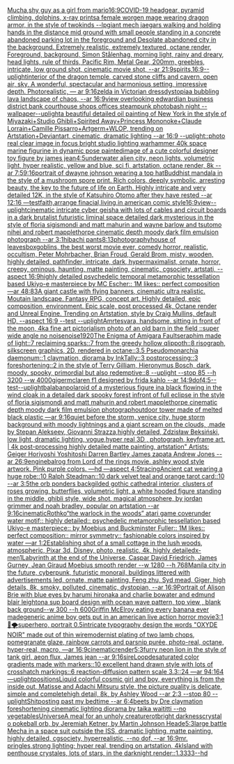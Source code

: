 [Mucha,](https://www.ebank.nz/aiartgenerator?category=Mucha%2C)[shy guy as a girl from mario](https://www.ebank.nz/aiartgenerator?category=shy%2520guy%2520as%2520a%2520girl%2520from%2520mario)[16:9](https://www.ebank.nz/aiartgenerator?category=16%3A9)[COVID-19 headgear, pyramid climbing, dolphins, x-ray prints](https://www.ebank.nz/aiartgenerator?category=COVID-19%2520headgear%2C%2520pyramid%2520climbing%2C%2520dolphins%2C%2520x-ray%2520prints)[a female worgen mage wearing dragon armor, in the style of twokinds --lp](https://www.ebank.nz/aiartgenerator?category=a%2520female%2520worgen%2520mage%2520wearing%2520dragon%2520armor%2C%2520in%2520the%2520style%2520of%2520twokinds%2520--lp)[giant mech jaegars walking and holding hands in the distance mid ground with small people standing in a concrete abandoned parking lot in the foreground and Desolate abandoned city in the background. Extremely realistic, extremely textured, octane render, Foreground, background, Simon Stålenhag, morning light, rainy and dreary, head lights, rule of thirds, Pacific Rim, Metal Gear,  200mm, greebles, intricate, low ground shot, cinematic movie shot, --ar 21:9](https://www.ebank.nz/aiartgenerator?category=giant%2520mech%2520jaegars%2520walking%2520and%2520holding%2520hands%2520in%2520the%2520distance%2520mid%2520ground%2520with%2520small%2520people%2520standing%2520in%2520a%2520concrete%2520abandoned%2520parking%2520lot%2520in%2520the%2520foreground%2520and%2520Desolate%2520abandoned%2520city%2520in%2520the%2520background.%2520Extremely%2520realistic%2C%2520extremely%2520textured%2C%2520octane%2520render%2C%2520Foreground%2C%2520background%2C%2520Simon%2520St%C3%A5lenhag%2C%2520morning%2520light%2C%2520rainy%2520and%2520dreary%2C%2520head%2520lights%2C%2520rule%2520of%2520thirds%2C%2520Pacific%2520Rim%2C%2520Metal%2520Gear%2C%2520%2520200mm%2C%2520greebles%2C%2520intricate%2C%2520low%2520ground%2520shot%2C%2520cinematic%2520movie%2520shot%2C%2520--ar%252021%3A9)[spirits,](https://www.ebank.nz/aiartgenerator?category=spirits%2C)[16:9](https://www.ebank.nz/aiartgenerator?category=16%3A9)[--uplight](https://www.ebank.nz/aiartgenerator?category=--uplight)[interior of the dragon temple, carved stone cliffs and cavern, open air, sky, A wonderful, spectacular and harmonious setting, impressive depth. Photorealistic, — ar 9:16](https://www.ebank.nz/aiartgenerator?category=interior%2520of%2520the%2520dragon%2520temple%2C%2520carved%2520stone%2520cliffs%2520and%2520cavern%2C%2520open%2520air%2C%2520sky%2C%2520A%2520wonderful%2C%2520spectacular%2520and%2520harmonious%2520setting%2C%2520impressive%2520depth.%2520Photorealistic%2C%2520%E2%80%94%2520ar%25209%3A16)[zelda in Victorian dress](https://www.ebank.nz/aiartgenerator?category=zelda%2520in%2520Victorian%2520dress)[dystopia](https://www.ebank.nz/aiartgenerator?category=dystopia)[a bubbling lava landscape of chaos, --ar 16:9](https://www.ebank.nz/aiartgenerator?category=a%2520bubbling%2520lava%2520landscape%2520of%2520chaos%2C%2520--ar%252016%3A9)[view overlooking edwardian business district bank courthouse shops offices steampunk photobash night --wallpaper](https://www.ebank.nz/aiartgenerator?category=view%2520overlooking%2520edwardian%2520business%2520district%2520bank%2520courthouse%2520shops%2520offices%2520steampunk%2520photobash%2520night%2520--wallpaper)[--uplight](https://www.ebank.nz/aiartgenerator?category=--uplight)[a beautiful detailed oil painting of New York in the style of Miyazaki+Studio Ghibli+Spirited Away+Princess Mononoke+Claude Lorrain+Camille Pissarro+Artgerm+WLOP, trending on Artstation+Deviantart, cinematic, dramatic lighting --ar 16:9 --uplight](https://www.ebank.nz/aiartgenerator?category=a%2520beautiful%2520detailed%2520oil%2520painting%2520of%2520New%2520York%2520in%2520the%2520style%2520of%2520Miyazaki%2BStudio%2520Ghibli%2BSpirited%2520Away%2BPrincess%2520Mononoke%2BClaude%2520Lorrain%2BCamille%2520Pissarro%2BArtgerm%2BWLOP%2C%2520trending%2520on%2520Artstation%2BDeviantart%2C%2520cinematic%2C%2520dramatic%2520lighting%2520--ar%252016%3A9%2520--uplight)[::](https://www.ebank.nz/aiartgenerator?category=%3A%3A)[photo real clear image  in focus bright studio lighting warhammer 40k space marine figurine in dynamic pose painted](https://www.ebank.nz/aiartgenerator?category=photo%2520real%2520clear%2520image%2520%2520in%2520focus%2520bright%2520studio%2520lighting%2520warhammer%252040k%2520space%2520marine%2520figurine%2520in%2520dynamic%2520pose%2520painted)[image of a cute colorful designer toy figure  by james jean](https://www.ebank.nz/aiartgenerator?category=image%2520of%2520a%2520cute%2520colorful%2520designer%2520toy%2520figure%2520%2520by%2520james%2520jean)[4:5](https://www.ebank.nz/aiartgenerator?category=4%3A5)[underwater alien city, neon lights, volumetric light, hyper realistic, yellow and blue, sci fi, artstation, octane render, 8k --ar 7:5](https://www.ebank.nz/aiartgenerator?category=underwater%2520alien%2520city%2C%2520neon%2520lights%2C%2520volumetric%2520light%2C%2520hyper%2520realistic%2C%2520yellow%2520and%2520blue%2C%2520sci%2520fi%2C%2520artstation%2C%2520octane%2520render%2C%25208k%2520--ar%25207%3A5)[9:16](https://www.ebank.nz/aiartgenerator?category=9%3A16)[portrait of dwayne johnson wearing a top hat](https://www.ebank.nz/aiartgenerator?category=portrait%2520of%2520dwayne%2520johnson%2520wearing%2520a%2520top%2520hat)[Buddhist mandala in the style of a mushroom spore print. Rich colors, deeply symbolic, arresting beauty, the key to the future of life on Earth. Highly intricate and very detailed 12K, in the style of Katsuhiro Otomo after they have rested --ar 12:16 —test](https://www.ebank.nz/aiartgenerator?category=Buddhist%2520mandala%2520in%2520the%2520style%2520of%2520a%2520mushroom%2520spore%2520print.%2520Rich%2520colors%2C%2520deeply%2520symbolic%2C%2520arresting%2520beauty%2C%2520the%2520key%2520to%2520the%2520future%2520of%2520life%2520on%2520Earth.%2520Highly%2520intricate%2520and%2520very%2520detailed%252012K%2C%2520in%2520the%2520style%2520of%2520Katsuhiro%2520Otomo%2520after%2520they%2520have%2520rested%2520--ar%252012%3A16%2520%E2%80%94test)[faith,arrange finacial,living,in american comic style](https://www.ebank.nz/aiartgenerator?category=faith%2Carrange%2520finacial%2Cliving%2Cin%2520american%2520comic%2520style)[16:9](https://www.ebank.nz/aiartgenerator?category=16%3A9)[view](https://www.ebank.nz/aiartgenerator?category=view)[--uplight](https://www.ebank.nz/aiartgenerator?category=--uplight)[cinematic intricate cyber geisha with lots of cables and circuit boards in a dark brutalist futuristic liminal space detailed dark mysterious in the style of floria sigismondi and matt mahurin and wayne barlow and tsutomo nihei and robert mapplethorpe cinematic depth moody dark film emulsion photograph --ar 3:1](https://www.ebank.nz/aiartgenerator?category=cinematic%2520intricate%2520cyber%2520geisha%2520with%2520lots%2520of%2520cables%2520and%2520circuit%2520boards%2520in%2520a%2520dark%2520brutalist%2520futuristic%2520liminal%2520space%2520detailed%2520dark%2520mysterious%2520in%2520the%2520style%2520of%2520floria%2520sigismondi%2520and%2520matt%2520mahurin%2520and%2520wayne%2520barlow%2520and%2520tsutomo%2520nihei%2520and%2520robert%2520mapplethorpe%2520cinematic%2520depth%2520moody%2520dark%2520film%2520emulsion%2520photograph%2520--ar%25203%3A1)[hibachi pants](https://www.ebank.nz/aiartgenerator?category=hibachi%2520pants)[8:13](https://www.ebank.nz/aiartgenerator?category=8%3A13)[photography](https://www.ebank.nz/aiartgenerator?category=photography)[house of leaves](https://www.ebank.nz/aiartgenerator?category=house%2520of%2520leaves)[box](https://www.ebank.nz/aiartgenerator?category=box)[goblins, the best worst movie ever, comedy horror, realistic, occultism, Peter Mohrbacher, Brian Froud, Gerald Brom, misty, wooden, highly detailed, pathfinder,  intricate, dark, hypermaximalist, ornate, horror, creepy, ominous, haunting, matte painting, cinematic, cgsociety, artstati, --aspect 16:9](https://www.ebank.nz/aiartgenerator?category=goblins%2C%2520the%2520best%2520worst%2520movie%2520ever%2C%2520comedy%2520horror%2C%2520realistic%2C%2520occultism%2C%2520Peter%2520Mohrbacher%2C%2520Brian%2520Froud%2C%2520Gerald%2520Brom%2C%2520misty%2C%2520wooden%2C%2520highly%2520detailed%2C%2520pathfinder%2C%2520%2520intricate%2C%2520dark%2C%2520hypermaximalist%2C%2520ornate%2C%2520horror%2C%2520creepy%2C%2520ominous%2C%2520haunting%2C%2520matte%2520painting%2C%2520cinematic%2C%2520cgsociety%2C%2520artstati%2C%2520--aspect%252016%3A9)[highly detailed psychedelic temporal metamorphic tessellation based Ukiyo-e masterpiece by MC Escher:: 1M likes:: perfect composition —ar 48:83](https://www.ebank.nz/aiartgenerator?category=highly%2520detailed%2520psychedelic%2520temporal%2520metamorphic%2520tessellation%2520based%2520Ukiyo-e%2520masterpiece%2520by%2520MC%2520Escher%3A%3A%25201M%2520likes%3A%3A%2520perfect%2520composition%2520%E2%80%94ar%252048%3A83)[A giant castle with flying banners, cinematic ultra realistic. Moutain landscape. Fantasy RPG, concept art. Highly detailed, epic composition, environment. Epic scale, post processed 4k, Octane render and Unreal Engine. Trending on Artstation, style by Craig Mullins, default HD, --aspect 16:9 --test --uplight](https://www.ebank.nz/aiartgenerator?category=A%2520giant%2520castle%2520with%2520flying%2520banners%2C%2520cinematic%2520ultra%2520realistic.%2520Moutain%2520landscape.%2520Fantasy%2520RPG%2C%2520concept%2520art.%2520Highly%2520detailed%2C%2520epic%2520composition%2C%2520environment.%2520Epic%2520scale%2C%2520post%2520processed%25204k%2C%2520Octane%2520render%2520and%2520Unreal%2520Engine.%2520Trending%2520on%2520Artstation%2C%2520style%2520by%2520Craig%2520Mullins%2C%2520default%2520HD%2C%2520--aspect%252016%3A9%2520--test%2520--uplight)[Amrtesvara, handsome, sitting in front of the moon, 4k](https://www.ebank.nz/aiartgenerator?category=Amrtesvara%2C%2520handsome%2C%2520sitting%2520in%2520front%2520of%2520the%2520moon%2C%25204k)[a fine art pictorialism photo of an old barn in the field ::super wide angle no noise](https://www.ebank.nz/aiartgenerator?category=a%2520fine%2520art%2520pictorialism%2520photo%2520of%2520an%2520old%2520barn%2520in%2520the%2520field%2520%3A%3Asuper%2520wide%2520angle%2520no%2520noise)[noise](https://www.ebank.nz/aiartgenerator?category=noise)[1920](https://www.ebank.nz/aiartgenerator?category=1920)[The Enigma of Amigara Fault](https://www.ebank.nz/aiartgenerator?category=The%2520Enigma%2520of%2520Amigara%2520Fault)[seraphim made of light::7 reclaiming sparks::7 from the greedy hollow qlippoth::8 risograph, silkscreen graphics, 2D, rendered in octane::3.5 Pseudomonarchia daemonum::1 claymation, diorama by InkTally::3 postprocessing::3 foreshortening::2 in the style of Terry Gilliam, Hieronymus Bosch, dark, moody, spooky, primordial but also redemptive::8 --uplight --stop 85 --h 3200 --w 4000](https://www.ebank.nz/aiartgenerator?category=seraphim%2520made%2520of%2520light%3A%3A7%2520reclaiming%2520sparks%3A%3A7%2520from%2520the%2520greedy%2520hollow%2520qlippoth%3A%3A8%2520risograph%2C%2520silkscreen%2520graphics%2C%25202D%2C%2520rendered%2520in%2520octane%3A%3A3.5%2520Pseudomonarchia%2520daemonum%3A%3A1%2520claymation%2C%2520diorama%2520by%2520InkTally%3A%3A3%2520postprocessing%3A%3A3%2520foreshortening%3A%3A2%2520in%2520the%2520style%2520of%2520Terry%2520Gilliam%2C%2520Hieronymus%2520Bosch%2C%2520dark%2C%2520moody%2C%2520spooky%2C%2520primordial%2520but%2520also%2520redemptive%3A%3A8%2520--uplight%2520--stop%252085%2520--h%25203200%2520--w%25204000)[giger](https://www.ebank.nz/aiartgenerator?category=giger)[mclaren f1 designed by frida kahlo --ar 14:9](https://www.ebank.nz/aiartgenerator?category=mclaren%2520f1%2520designed%2520by%2520frida%2520kahlo%2520--ar%252014%3A9)[dof](https://www.ebank.nz/aiartgenerator?category=dof)[4:5](https://www.ebank.nz/aiartgenerator?category=4%3A5)[--test](https://www.ebank.nz/aiartgenerator?category=--test)[--uplight](https://www.ebank.nz/aiartgenerator?category=--uplight)[balaban](https://www.ebank.nz/aiartgenerator?category=balaban)[polaroid of a mysterious figure ina black flowing in the wind cloak in a detailed dark spooky forest infront of full eclipse in the style of floria sigismondi and matt mahurin and robert mapplethorpe cinematic depth moody dark film emulsion photograph](https://www.ebank.nz/aiartgenerator?category=polaroid%2520of%2520a%2520mysterious%2520figure%2520ina%2520black%2520flowing%2520in%2520the%2520wind%2520cloak%2520in%2520a%2520detailed%2520dark%2520spooky%2520forest%2520infront%2520of%2520full%2520eclipse%2520in%2520the%2520style%2520of%2520floria%2520sigismondi%2520and%2520matt%2520mahurin%2520and%2520robert%2520mapplethorpe%2520cinematic%2520depth%2520moody%2520dark%2520film%2520emulsion%2520photograph)[outdoor tower made of melted black plastic —ar 9:16](https://www.ebank.nz/aiartgenerator?category=outdoor%2520tower%2520made%2520of%2520melted%2520black%2520plastic%2520%E2%80%94ar%25209%3A16)[quiet before the storm, venice city, huge storm background with moody lightnings and a giant scream on the clouds, ,made by Stepan Alekseev, Giovanni Strazza,highly detailed, Zdzisław Beksiński, low light, dramatic lighting, vogue,hyper real 3D , photograph, keyframe art, | 4k post-processing highly detailed matte painting, artstation" Artists: Geiger Horiyoshi Yoshitoshi Darren Bartley James zapata Andrew Jones --ar 26:9](https://www.ebank.nz/aiartgenerator?category=quiet%2520before%2520the%2520storm%2C%2520venice%2520city%2C%2520huge%2520storm%2520background%2520with%2520moody%2520lightnings%2520and%2520a%2520giant%2520scream%2520on%2520the%2520clouds%2C%2520%2Cmade%2520by%2520Stepan%2520Alekseev%2C%2520Giovanni%2520Strazza%2Chighly%2520detailed%2C%2520Zdzis%C5%82aw%2520Beksi%C5%84ski%2C%2520low%2520light%2C%2520dramatic%2520lighting%2C%2520vogue%2Chyper%2520real%25203D%2520%2C%2520photograph%2C%2520keyframe%2520art%2C%2520%7C%25204k%2520post-processing%2520highly%2520detailed%2520matte%2520painting%2C%2520artstation%22%2520Artists%3A%2520Geiger%2520Horiyoshi%2520Yoshitoshi%2520Darren%2520Bartley%2520James%2520zapata%2520Andrew%2520Jones%2520--ar%252026%3A9)[engine](https://www.ebank.nz/aiartgenerator?category=engine)[balrog from Lord of the rings movie. ashley wood style artwork. Pink purple colors. —hd —aspect 4:5](https://www.ebank.nz/aiartgenerator?category=balrog%2520from%2520Lord%2520of%2520the%2520rings%2520movie.%2520ashley%2520wood%2520style%2520artwork.%2520Pink%2520purple%2520colors.%2520%E2%80%94hd%2520%E2%80%94aspect%25204%3A5)[tracing](https://www.ebank.nz/aiartgenerator?category=tracing)[Ancient cat wearing a huge robe::10 Ralph Steadman::10 dark velvet teal and orange tarot card::10 --ar 3:5](https://www.ebank.nz/aiartgenerator?category=Ancient%2520cat%2520wearing%2520a%2520huge%2520robe%3A%3A10%2520Ralph%2520Steadman%3A%3A10%2520dark%2520velvet%2520teal%2520and%2520orange%2520tarot%2520card%3A%3A10%2520--ar%25203%3A5)[the orb ponders back](https://www.ebank.nz/aiartgenerator?category=the%2520orb%2520ponders%2520back)[gilded gothic cathedral interior, clusters of roses growing, butterflies, volumetric light, a white hooded figure standing in the middle, ghibli style, wide shot, magical atmosphere, by jordan grimmer and noah bradley, popular on artstation --ar 9:16](https://www.ebank.nz/aiartgenerator?category=gilded%2520gothic%2520cathedral%2520interior%2C%2520clusters%2520of%2520roses%2520growing%2C%2520butterflies%2C%2520volumetric%2520light%2C%2520a%2520white%2520hooded%2520figure%2520standing%2520in%2520the%2520middle%2C%2520ghibli%2520style%2C%2520wide%2520shot%2C%2520magical%2520atmosphere%2C%2520by%2520jordan%2520grimmer%2520and%2520noah%2520bradley%2C%2520popular%2520on%2520artstation%2520--ar%25209%3A16)[cinematic](https://www.ebank.nz/aiartgenerator?category=cinematic)[Rothko](https://www.ebank.nz/aiartgenerator?category=Rothko)[“the warlock in the woods” atari game cover](https://www.ebank.nz/aiartgenerator?category=%E2%80%9Cthe%2520warlock%2520in%2520the%2520woods%E2%80%9D%2520atari%2520game%2520cover)[under water motif:: highly detailed:: psychedelic metamorphic tessellation based Ukiyo-e masterpiece:: by Moebius and Buckminster Fuller:: 1M likes:: perfect composition:: mirror symmetry:: fashionable colors inspired by water —ar 1:2](https://www.ebank.nz/aiartgenerator?category=under%2520water%2520motif%3A%3A%2520highly%2520detailed%3A%3A%2520psychedelic%2520metamorphic%2520tessellation%2520based%2520Ukiyo-e%2520masterpiece%3A%3A%2520by%2520Moebius%2520and%2520Buckminster%2520Fuller%3A%3A%25201M%2520likes%3A%3A%2520perfect%2520composition%3A%3A%2520mirror%2520symmetry%3A%3A%2520fashionable%2520colors%2520inspired%2520by%2520water%2520%E2%80%94ar%25201%3A2)[Establishing shot of a small cottage in the lush woods, atmospheric,  Pixar 3d, Disney, photo, realistic, 4k, highly detailed](https://www.ebank.nz/aiartgenerator?category=Establishing%2520shot%2520of%2520a%2520small%2520cottage%2520in%2520the%2520lush%2520woods%2C%2520atmospheric%2C%2520%2520Pixar%25203d%2C%2520Disney%2C%2520photo%2C%2520realistic%2C%25204k%2C%2520highly%2520detailed)[x-men](https://www.ebank.nz/aiartgenerator?category=x-men)[1](https://www.ebank.nz/aiartgenerator?category=1)[Labyrinth at the end of the Universe, Caspar David Friedrich, James Gurney, Jean Giraud Moebius smooth render --w 1280 --h 768](https://www.ebank.nz/aiartgenerator?category=Labyrinth%2520at%2520the%2520end%2520of%2520the%2520Universe%2C%2520Caspar%2520David%2520Friedrich%2C%2520James%2520Gurney%2C%2520Jean%2520Giraud%2520Moebius%2520smooth%2520render%2520--w%25201280%2520--h%2520768)[Manila city in the future, cyberpunk, futuristic monorail, buildings littered with advertisements led, ornate, matte painting, Feng zhu, Syd mead, Giger, high details, 8k, smoky, polluted, cinematic, dystopian,  --ar 16:9](https://www.ebank.nz/aiartgenerator?category=Manila%2520city%2520in%2520the%2520future%2C%2520cyberpunk%2C%2520futuristic%2520monorail%2C%2520buildings%2520littered%2520with%2520advertisements%2520led%2C%2520ornate%2C%2520matte%2520painting%2C%2520Feng%2520zhu%2C%2520Syd%2520mead%2C%2520Giger%2C%2520high%2520details%2C%25208k%2C%2520smoky%2C%2520polluted%2C%2520cinematic%2C%2520dystopian%2C%2520%2520--ar%252016%3A9)[Portrait of Alison Brie with blue eyes by harumi hironaka and charlie bowater and edmund blair leighton](https://www.ebank.nz/aiartgenerator?category=Portrait%2520of%2520Alison%2520Brie%2520with%2520blue%2520eyes%2520by%2520harumi%2520hironaka%2520and%2520charlie%2520bowater%2520and%2520edmund%2520blair%2520leighton)[a sup board design with ocean wave pattern, top view , blank back ground--w 300 --h 600](https://www.ebank.nz/aiartgenerator?category=a%2520sup%2520board%2520design%2520with%2520ocean%2520wave%2520pattern%2C%2520top%2520view%2520%2C%2520blank%2520back%2520ground--w%2520300%2520--h%2520600)[Griffin McElroy eating every banana ever made](https://www.ebank.nz/aiartgenerator?category=Griffin%2520McElroy%2520eating%2520every%2520banana%2520ever%2520made)[generic anime boy gets put in an american live action horror movie](https://www.ebank.nz/aiartgenerator?category=generic%2520anime%2520boy%2520gets%2520put%2520in%2520an%2520american%2520live%2520action%2520horror%2520movie)[3:1](https://www.ebank.nz/aiartgenerator?category=3%3A1)[🐉🌪](https://www.ebank.nz/aiartgenerator?category=%F0%9F%90%89%F0%9F%8C%AA)[superhero, portrait 0.5](https://www.ebank.nz/aiartgenerator?category=superhero%2C%2520portrait%25200.5)[intricate typography design the words "OXYDE NOIR" made out of thin wire](https://www.ebank.nz/aiartgenerator?category=intricate%2520typography%2520design%2520the%2520words%2520%22OXYDE%2520NOIR%22%2520made%2520out%2520of%2520thin%2520wire)[modernist plating of two lamb chops, pomegranate glaze, rainbow carrots and parsnip purée, photo-real, octane, hyper-real, macro, —ar 16:9](https://www.ebank.nz/aiartgenerator?category=modernist%2520plating%2520of%2520two%2520lamb%2520chops%2C%2520pomegranate%2520glaze%2C%2520rainbow%2520carrots%2520and%2520parsnip%2520pur%C3%A9e%2C%2520photo-real%2C%2520octane%2C%2520hyper-real%2C%2520macro%2C%2520%E2%80%94ar%252016%3A9)[cinematic](https://www.ebank.nz/aiartgenerator?category=cinematic)[render](https://www.ebank.nz/aiartgenerator?category=render)[5:3](https://www.ebank.nz/aiartgenerator?category=5%3A3)[furry neon lion in the style of tank girl, aeon flux, James jean --ar 9:16](https://www.ebank.nz/aiartgenerator?category=furry%2520neon%2520lion%2520in%2520the%2520style%2520of%2520tank%2520girl%2C%2520aeon%2520flux%2C%2520James%2520jean%2520--ar%25209%3A16)[sire](https://www.ebank.nz/aiartgenerator?category=sire)[Loop](https://www.ebank.nz/aiartgenerator?category=Loop)[desaturated color gradients made with markers::10 excellent hand drawn style with lots of crosshatch markings::6 reaction-diffusion pattern scale 3.3::24 —ar 94:164 —uplight](https://www.ebank.nz/aiartgenerator?category=desaturated%2520color%2520gradients%2520made%2520with%2520markers%3A%3A10%2520excellent%2520hand%2520drawn%2520style%2520with%2520lots%2520of%2520crosshatch%2520markings%3A%3A6%2520reaction-diffusion%2520pattern%2520scale%25203.3%3A%3A24%2520%E2%80%94ar%252094%3A164%2520%E2%80%94uplight)[positions](https://www.ebank.nz/aiartgenerator?category=positions)[Liquid colorful cosmic girl and boy, everything is from the inside out, Matisse and Adachi Mitsuru style, the picture quality is delicate, simple and complete](https://www.ebank.nz/aiartgenerator?category=Liquid%2520colorful%2520cosmic%2520girl%2520and%2520boy%2C%2520everything%2520is%2520from%2520the%2520inside%2520out%2C%2520Matisse%2520and%2520Adachi%2520Mitsuru%2520style%2C%2520the%2520picture%2520quality%2520is%2520delicate%2C%2520simple%2520and%2520complete)[high detail, 8k, by Ashley Wood --ar 2:3 --stop 80 --uplight](https://www.ebank.nz/aiartgenerator?category=high%2520detail%2C%25208k%2C%2520by%2520Ashley%2520Wood%2520--ar%25202%3A3%2520--stop%252080%2520--uplight)[Shitposting past my bedtime --ar 6:4](https://www.ebank.nz/aiartgenerator?category=Shitposting%2520past%2520my%2520bedtime%2520--ar%25206%3A4)[beets by Dre claymation foreshortening cinematic lighting diorama by taika waititti --no vegetables](https://www.ebank.nz/aiartgenerator?category=beets%2520by%2520Dre%2520claymation%2520foreshortening%2520cinematic%2520lighting%2520diorama%2520by%2520taika%2520waititti%2520--no%2520vegetables)[Universe](https://www.ebank.nz/aiartgenerator?category=Universe)[A meal for an unholy creature](https://www.ebank.nz/aiartgenerator?category=A%2520meal%2520for%2520an%2520unholy%2520creature)[rot](https://www.ebank.nz/aiartgenerator?category=rot)[bright darkness](https://www.ebank.nz/aiartgenerator?category=bright%2520darkness)[crystal o pokeball orb, by Jeremiah Ketner, by Martin Johnson Heade](https://www.ebank.nz/aiartgenerator?category=crystal%2520o%2520pokeball%2520orb%2C%2520by%2520Jeremiah%2520Ketner%2C%2520by%2520Martin%2520Johnson%2520Heade)[5:3](https://www.ebank.nz/aiartgenerator?category=5%3A3)[large battle Mecha in a space suit outside the ISS, dramatic lighting, matte painting, highly detailed, cgsociety, hyperrealistic, --no dof, --ar 16:9](https://www.ebank.nz/aiartgenerator?category=large%2520battle%2520Mecha%2520in%2520a%2520space%2520suit%2520outside%2520the%2520ISS%2C%2520dramatic%2520lighting%2C%2520matte%2520painting%2C%2520highly%2520detailed%2C%2520cgsociety%2C%2520hyperrealistic%2C%2520--no%2520dof%2C%2520--ar%252016%3A9)[mr. pringles,strong lighting; hyper real, trending on artstation, 4k](https://www.ebank.nz/aiartgenerator?category=mr.%2520pringles%2Cstrong%2520lighting%3B%2520hyper%2520real%2C%2520trending%2520on%2520artstation%2C%25204k)[Island with penthouse crystales, lots of stars, in the darknight,](https://www.ebank.nz/aiartgenerator?category=Island%2520with%2520penthouse%2520crystales%2C%2520lots%2520of%2520stars%2C%2520in%2520the%2520darknight%2C)[render::1.3333](https://www.ebank.nz/aiartgenerator?category=render%3A%3A1.3333)[--hd](https://www.ebank.nz/aiartgenerator?category=--hd)